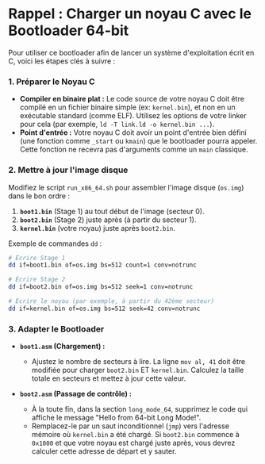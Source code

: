 # Rappel : Charger un noyau C avec le Bootloader 64-bit

Pour utiliser ce bootloader afin de lancer un système d'exploitation écrit en C, voici les étapes clés à suivre :

### 1. Préparer le Noyau C

- **Compiler en binaire plat :** Le code source de votre noyau C doit être compilé en un fichier binaire simple (ex: `kernel.bin`), et non en un exécutable standard (comme ELF). Utilisez les options de votre linker pour cela (par exemple, `ld -T link.ld -o kernel.bin ...`).
- **Point d'entrée :** Votre noyau C doit avoir un point d'entrée bien défini (une fonction comme `_start` ou `kmain`) que le bootloader pourra appeler. Cette fonction ne recevra pas d'arguments comme un `main` classique.

### 2. Mettre à jour l'image disque

Modifiez le script `run_x86_64.sh` pour assembler l'image disque (`os.img`) dans le bon ordre :

1.  **`boot1.bin`** (Stage 1) au tout début de l'image (secteur 0).
2.  **`boot2.bin`** (Stage 2) juste après (à partir du secteur 1).
3.  **`kernel.bin`** (votre noyau) juste après `boot2.bin`.

Exemple de commandes `dd` :
```bash
# Écrire Stage 1
dd if=boot1.bin of=os.img bs=512 count=1 conv=notrunc

# Écrire Stage 2
dd if=boot2.bin of=os.img bs=512 seek=1 conv=notrunc

# Écrire le noyau (par exemple, à partir du 42ème secteur)
dd if=kernel.bin of=os.img bs=512 seek=42 conv=notrunc
```

### 3. Adapter le Bootloader

- **`boot1.asm` (Chargement) :**
  - Ajustez le nombre de secteurs à lire. La ligne `mov al, 41` doit être modifiée pour charger `boot2.bin` ET `kernel.bin`. Calculez la taille totale en secteurs et mettez à jour cette valeur.

- **`boot2.asm` (Passage de contrôle) :**
  - À la toute fin, dans la section `long_mode_64`, supprimez le code qui affiche le message "Hello from 64-bit Long Mode!".
  - Remplacez-le par un saut inconditionnel (`jmp`) vers l'adresse mémoire où `kernel.bin` a été chargé. Si `boot2.bin` commence à `0x1000` et que votre noyau est chargé juste après, vous devrez calculer cette adresse de départ et y sauter.
